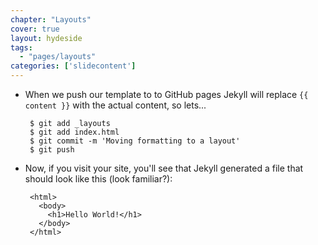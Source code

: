 ```yaml
---
chapter: "Layouts"
cover: true
layout: hydeside
tags:
  - "pages/layouts"
categories: ['slidecontent']
---
```


* When we push our template to to GitHub pages Jekyll will replace <code>&#123;{ content }}</code> with the actual content, so lets...

       $ git add _layouts
       $ git add index.html
       $ git commit -m 'Moving formatting to a layout'
       $ git push

* Now, if you visit your site, you'll see that Jekyll generated a file that should look like this (look familiar?):

       <html>
         <body>
           <h1>Hello World!</h1>
         </body>
       </html>